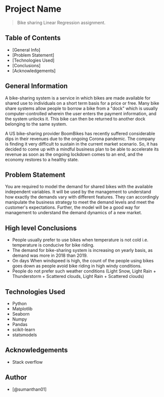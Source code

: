 # Project Name
> Bike sharing Linear Regression assignment.


## Table of Contents
* [General Info]
* [Problem Statement]
* [Technologies Used]
* [Conclusions]
* [Acknowledgements]

<!-- You can include any other section that is pertinent to your problem -->

## General Information
A bike-sharing system is a service in which bikes are made available for shared use to individuals on a short term basis for a price or free. Many bike share systems allow people to borrow a bike from a "dock" which is usually computer-controlled wherein the user enters the payment information, and the system unlocks it. This bike can then be returned to another dock belonging to the same system.


A US bike-sharing provider BoomBikes has recently suffered considerable dips in their revenues due to the ongoing Corona pandemic. The company is finding it very difficult to sustain in the current market scenario. So, it has decided to come up with a mindful business plan to be able to accelerate its revenue as soon as the ongoing lockdown comes to an end, and the economy restores to a healthy state.

<!-- You don't have to answer all the questions - just the ones relevant to your project. -->
## Problem Statement
You are required to model the demand for shared bikes with the available independent variables. It will be used by the management to understand how exactly the demands vary with different features. They can accordingly manipulate the business strategy to meet the demand levels and meet the customer's expectations. Further, the model will be a good way for management to understand the demand dynamics of a new market. 

## High level Conclusions
- People usually prefer to use bikes when temperature is not cold i.e. temperature is conducive for bike riding.
- The demand for bike-sharing system is increasing on yearly basis, as demand was more in 2018 than 2019.
- On days When windspeed is high, the count of the people using bikes goes down as people avoid bike riding in high windy conditions.
- People do not prefer such weather conditions (Light Snow, Light Rain + Thunderstorm + Scattered clouds, Light Rain + Scattered clouds)  

<!-- You don't have to answer all the questions - just the ones relevant to your project. -->


## Technologies Used
- Python
- Matplotlib
- Seaborn
- Numpy
- Pandas
- scikit-learn
- statsmodels

<!-- As the libraries versions keep on changing, it is recommended to mention the version of library used in this project -->

## Acknowledgements
- Stack overflow

## Author
- [@sumanthan01]


<!-- Optional -->
<!-- ## License -->
<!-- This project is open source and available under the [... License](). -->

<!-- You don't have to include all sections - just the one's relevant to your project -->
